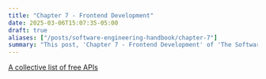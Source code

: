 ```yaml
---
title: "Chapter 7 - Frontend Development"
date: 2025-03-06T15:07:35-05:00
draft: true
aliases: ["/posts/software-engineering-handbook/chapter-7"]
summary: "This post, 'Chapter 7 - Frontend Development' of 'The Software Engineering Handbook,' focuses on frontend development. It mentions a list of free APIs as a resource and outlines the importance of understanding full-stack applications, organizing source code, and developing for various platforms including web, mobile, and desktop. The chapter also briefly touches on advanced concepts like blockchain smart contracts and engineering libraries."
---
```


[A collective list of free APIs](https://github.com/public-apis/public-apis)
